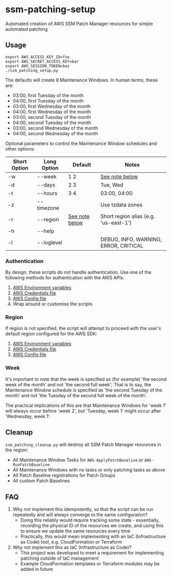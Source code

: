 # ssm-patching-setup
Automated creation of AWS SSM Patch Manager resources for simple automated patching

## Usage
```
export AWS_ACCESS_KEY_ID=foo
export AWS_SECRET_ACCESS_KEY=bar
export AWS_SESSION_TOKEN=baz
./ssm_patching_setup.py
```
The defaults will create 8 Maintenance Windows. In human terms, these are:
* 03:00, first Tuesday of the month
* 04:00, first Tuesday of the month
* 03:00, first Wednesday of the month
* 04:00, first Wednesday of the month
* 03:00, second Tuesday of the month
* 04:00, second Tuesday of the month
* 03:00, second Wednesday of the month
* 04:00, second Wednesday of the month

Optional parameters to control the Maintenance Window schedules and other options:

| Short Option | Long Option | Default  | Notes |
| ------------ | ----------- | -------- | ----- |
| -w           | --week      | 1 2      | [See note below](#Week) |
| -d           | --days      | 2 3      | Tue, Wed |
| -t           | --hours     | 3 4      | 03:00, 04:00 |
| -z           | --timezone  |          | Use tzdata zones |
| -r           | --region    | [See note below](#Region) | Short region alias (e.g. 'us-east-1') |
| -h           | --help      |          |       |
| -l           | --loglevel  |          | DEBUG, INFO, WARNING, ERROR, CRITICAL |

### Authentication
By design, these scripts do not handle authentication. Use one of the following methods for authentication with the AWS APIs:
1. [AWS Environment variables](https://boto3.amazonaws.com/v1/documentation/api/latest/guide/configuration.html#environment-variables)
1. [AWS Credentials file](https://boto3.amazonaws.com/v1/documentation/api/latest/guide/configuration.html#shared-credentials-file)
1. [AWS Config file](https://boto3.amazonaws.com/v1/documentation/api/latest/guide/configuration.html#aws-config-file)
1. Wrap around or customise the scripts

### Region
If region is not specified, the script will attempt to proceed with the user's default region configured for the AWS SDK:
1. [AWS Environment variables](https://boto3.amazonaws.com/v1/documentation/api/latest/guide/configuration.html#environment-variable-configuration)
1. [AWS Credentials file](https://boto3.amazonaws.com/v1/documentation/api/latest/guide/configuration.html#shared-credentials-file)
1. [AWS Config file](https://boto3.amazonaws.com/v1/documentation/api/latest/guide/configuration.html#aws-config-file)

### Week
It's important to note that the week is specified as (for example) 'the second week of the month' and not 'the second full week'; That is to say, the Maintenance Window schedule is specified as 'the second Tuesday of the month' and not 'the Tuesday of the second full week of the month'.

The practical implications of this are that Maintenance Windows for 'week 1' will always occur before 'week 2', but 'Tuesday, week 1' might occur after 'Wednesday, week 1'.

## Cleanup
`ssm_patching_cleanup.py` will destroy all SSM Patch Manager resources in the region:
* All Maintenance Window Tasks for `AWS-ApplyPatchBaseline` or `AWS-RunPatchBaseline`
* All Maintenance Windows with no tasks or only patching tasks as above
* All Patch Baseline registrations for Patch Groups
* All custom Patch Baselines

## FAQ
1. Why not implement this idempotently, so that the script can be run repeatedly and will always converge to the same configuration?
   * Doing this reliably would require tracking some state - essentially, recording the physical ID of the resources we create, and using this to ensure we update the same resources every time
   * Practically, this would mean implementing with an IaC (Infrastructure as Code) tool, e.g. CloudFormation or Terraform
2. Why not implement this as IaC (Infrastructure as Code)?
   * This project was developed to meet a requirement for implementing patching outside of IaC management
   * Example CloudFormation templates or Terraform modules may be added in future
